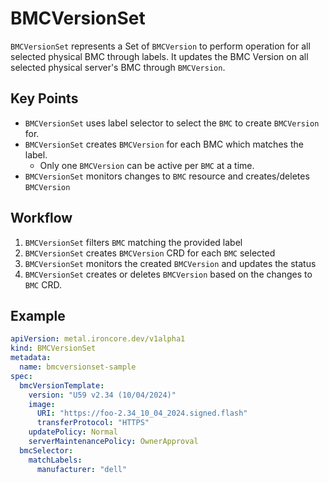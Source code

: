 # BMCVersionSet

`BMCVersionSet` represents a Set of `BMCVersion` to perform operation for all selected physical BMC through labels. It updates the BMC Version on all selected physical server's BMC through `BMCVersion`. 

## Key Points

- `BMCVersionSet` uses label selector to select the `BMC` to create `BMCVersion` for.
- `BMCVersionSet` creates `BMCVersion` for each BMC which matches the label.
    - Only one `BMCVersion` can be active per `BMC` at a time. 
- `BMCVersionSet` monitors changes to `BMC` resource and creates/deletes `BMCVersion`

## Workflow

1. `BMCVersionSet` filters `BMC` matching the provided label
2. `BMCVersionSet` creates `BMCVersion` CRD for each `BMC` selected
3. `BMCVersionSet` monitors the created `BMCVersion` and updates the status
4. `BMCVersionSet` creates or deletes `BMCVersion` based on the changes to `BMC` CRD.

## Example

```yaml
apiVersion: metal.ironcore.dev/v1alpha1
kind: BMCVersionSet
metadata:
  name: bmcversionset-sample
spec:
  bmcVersionTemplate:
    version: "U59 v2.34 (10/04/2024)"
    image:
      URI: "https://foo-2.34_10_04_2024.signed.flash"
      transferProtocol: "HTTPS"
    updatePolicy: Normal
    serverMaintenancePolicy: OwnerApproval
  bmcSelector:
    matchLabels: 
      manufacturer: "dell"
```
